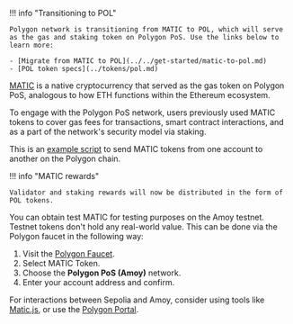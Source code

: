 !!! info "Transitioning to POL"

    Polygon network is transitioning from MATIC to POL, which will serve as the gas and staking token on Polygon PoS. Use the links below to learn more:

    - [Migrate from MATIC to POL](../../get-started/matic-to-pol.md)
    - [POL token specs](../tokens/pol.md)

[MATIC](https://etherscan.io/token/0x7D1AfA7B718fb893dB30A3aBc0Cfc608AaCfeBB0) is a native cryptocurrency that served as the gas token on Polygon PoS, analogous to how ETH functions within the Ethereum ecosystem.

To engage with the Polygon PoS network, users previously used MATIC tokens to cover gas fees for transactions, smart contract interactions, and as a part of the network's security model via staking.

This is an [example script](https://gist.github.com/rahuldamodar94/ea3bc4c551e6fc2d318767dcd7e5bffe) to send MATIC tokens from one account to another on the Polygon chain.

!!! info "MATIC rewards"

    Validator and staking rewards will now be distributed in the form of POL tokens.

You can obtain test MATIC for testing purposes on the Amoy testnet. Testnet tokens don't hold any real-world value. This can be done via the Polygon faucet in the following way:

1. Visit the [Polygon Faucet](https://faucet.polygon.technology/).
2. Select MATIC Token.
3. Choose the **Polygon PoS (Amoy)** network.
4. Enter your account address and confirm.

For interactions between Sepolia and Amoy, consider using tools like [Matic.js](https://maticnetwork.github.io/matic.js/), or use the [Polygon Portal](https://portal.polygon.technology/).
